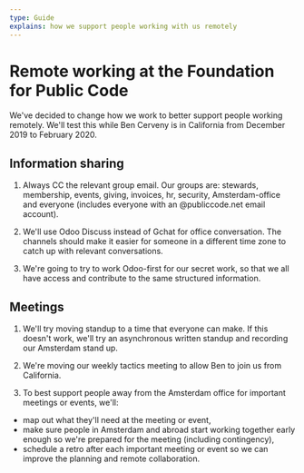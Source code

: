 ```yaml
---
type: Guide
explains: how we support people working with us remotely
---
```


# Remote working at the Foundation for Public Code

We've decided to change how we work to better support people working remotely. We'll test this while Ben Cerveny is in California from December 2019 to February 2020.

## Information sharing

1. Always CC the relevant group email. Our groups are: stewards, membership, events, giving, invoices, hr, security, Amsterdam-office and everyone (includes everyone with an @publiccode.net email account).

2. We'll use Odoo Discuss instead of Gchat for office conversation. The channels should make it easier for someone in a different time zone to catch up with relevant conversations.

3. We're going to try to work Odoo-first for our secret work, so that we all have access and contribute to the same structured information.

## Meetings

1. We'll try moving standup to a time that everyone can make. If this doesn't work, we'll try an asynchronous written standup and recording our Amsterdam stand up.

2. We're moving our weekly tactics meeting to allow Ben to join us from California.

3. To best support people away from the Amsterdam office for important meetings or events, we'll:

* map out what they'll need at the meeting or event,
* make sure people in Amsterdam and abroad start working together early enough so we're prepared for the meeting (including contingency),
* schedule a retro after each important meeting or event so we can improve the planning and remote collaboration.
